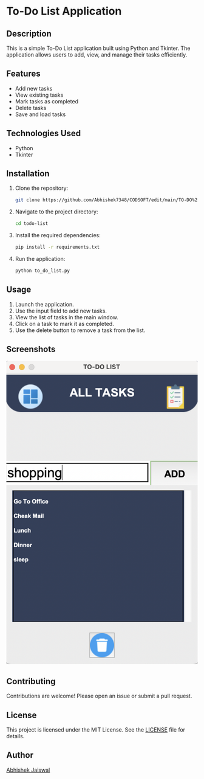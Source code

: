 # To-Do List Application

## Description
This is a simple To-Do List application built using Python and Tkinter. The application allows users to add, view, and manage their tasks efficiently.

## Features
- Add new tasks
- View existing tasks
- Mark tasks as completed
- Delete tasks
- Save and load tasks

## Technologies Used
- Python
- Tkinter

## Installation
1. Clone the repository:
    ```sh
    git clone https://github.com/Abhishek7348/CODSOFT/edit/main/TO-DO%20LIST.git
    ```
2. Navigate to the project directory:
    ```sh
    cd todo-list
    ```
3. Install the required dependencies:
    ```sh
    pip install -r requirements.txt
    ```
4. Run the application:
    ```sh
    python to_do_list.py
    ```

## Usage
1. Launch the application.
2. Use the input field to add new tasks.
3. View the list of tasks in the main window.
4. Click on a task to mark it as completed.
5. Use the delete button to remove a task from the list.

## Screenshots
![Password Generator Screenshot](icons/Screenshot1.png)

## Contributing
Contributions are welcome! Please open an issue or submit a pull request.

## License
This project is licensed under the MIT License. See the [LICENSE](LICENSE) file for details.

## Author
[Abhishek Jaiswal](https://github.com/Abhishek7348)
